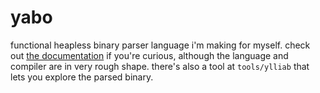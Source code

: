 yabo
====

functional heapless binary parser language i'm making for myself.
check out [the documentation](/doc/intro.md) if you're curious, although the language and compiler are in very rough shape.
there's also a tool at `tools/ylliab` that lets you explore the parsed binary.